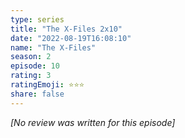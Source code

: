 ```yaml
---
type: series
title: "The X-Files 2x10"
date: "2022-08-19T16:08:10"
name: "The X-Files"
season: 2
episode: 10
rating: 3
ratingEmoji: ⭐️⭐️⭐️
share: false
---
```


_[No review was written for this episode]_
